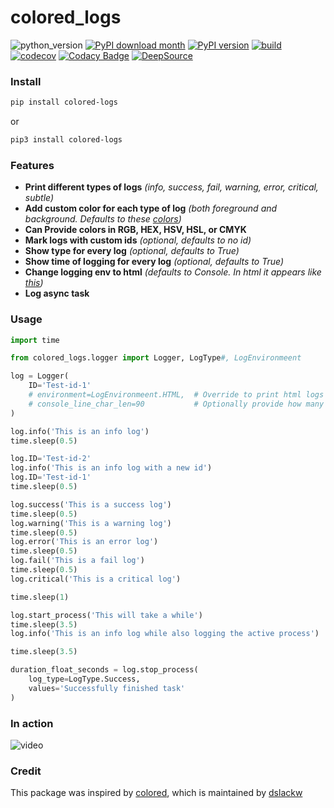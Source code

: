 # colored_logs
![python_version](https://img.shields.io/static/v1?label=Python&message=3.5%20|%203.6%20|%203.7&color=blue) [![PyPI download month](https://img.shields.io/pypi/dm/colored-logs?logo=pypi&logoColor=white)](https://pypi.python.org/pypi/colored-logs/) [![PyPI version](https://img.shields.io/pypi/v/colored-logs?logo=pypi&logoColor=white)](https://pypi.python.org/pypi/colored-logs/) [![build](https://img.shields.io/travis/com/kopensource/colored_logs/develop?logo=travis)](https://travis-ci.com/github/kopensource/colored_logs) [![codecov](https://img.shields.io/codecov/c/gh/kopensource/colored_logs/develop?logo=codecov)](https://codecov.io/gh/kopensource/colored_logs) [![Codacy Badge](https://api.codacy.com/project/badge/Grade/ead083cfe67f4ee7b65203ee8977d416)](https://www.codacy.com/gh/kopensource/colored_logs?utm_source=github.com&amp;utm_medium=referral&amp;utm_content=kopensource/colored_logs&amp;utm_campaign=Badge_Grade) [![DeepSource](https://static.deepsource.io/deepsource-badge-dark-mini.svg)](https://deepsource.io/gh/kopensource/colored_logs/?ref=repository-badge)

### Install
```Bash
pip install colored-logs
```
or
```Bash
pip3 install colored-logs
```

### Features
* __Print different types of logs__ _(info, success, fail, warning, error, critical, subtle)_
* __Add custom color for each type of log__ _(both foreground and background. Defaults to these [colors](https://coolors.co/b4aea8-3ea966-c8553d-f28f3b-a22b24-f3f3f3-982720-2bc4e9-918b86))_
* __Can Provide colors in RGB, HEX, HSV, HSL, or CMYK__
* __Mark logs with custom ids__ _(optional, defaults to no id)_
* __Show type for every log__ _(optional, defaults to True)_
* __Show time of logging for every log__ _(optional, defaults to True)_
* __Change logging env to html__ _(defaults to Console. In html it appears like [this](https://jsfiddle.net/s2b4zpdq/))_
* __Log async task__

### Usage
```Python
import time

from colored_logs.logger import Logger, LogType#, LogEnvironmeent

log = Logger(
    ID='Test-id-1'
    # environment=LogEnvironmeent.HTML,  # Override to print html logs
    # console_line_char_len=90           # Optionally provide how many chars does fir in one consolee line
)

log.info('This is an info log')
time.sleep(0.5)

log.ID='Test-id-2'
log.info('This is an info log with a new id')
log.ID='Test-id-1'
time.sleep(0.5)

log.success('This is a success log')
time.sleep(0.5)
log.warning('This is a warning log')
time.sleep(0.5)
log.error('This is an error log')
time.sleep(0.5)
log.fail('This is a fail log')
time.sleep(0.5)
log.critical('This is a critical log')

time.sleep(1)

log.start_process('This will take a while')
time.sleep(3.5)
log.info('This is an info log while also logging the active process')

time.sleep(3.5)

duration_float_seconds = log.stop_process(
    log_type=LogType.Success,
    values='Successfully finished task'
)
```

### In action
![video](https://thumbs.gfycat.com/PleasingLikableGrouper-size_restricted.gif)

### Credit
This package was inspired by [colored](https://pypi.org/project/colored/), which is maintained by [dslackw](https://pypi.org/user/dslackw/)

